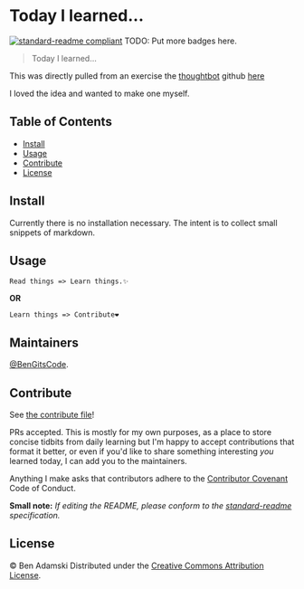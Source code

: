 # Today I learned...

[![standard-readme compliant](https://img.shields.io/badge/standard--readme-OK-green.svg?style=flat-square)](https://github.com/RichardLitt/standard-readme)
TODO: Put more badges here.

> Today I learned...

This was directly pulled from an exercise the [thoughtbot](https://github.com/thoughtbot) github [here](https://github.com/thoughtbot/til)

I loved the idea and wanted to make one myself.

## Table of Contents

- [Install](#install)
- [Usage](#usage)
- [Contribute](#CONTRIBUTE)
- [License](#license)

## Install

Currently there is no installation necessary. The intent is to collect small snippets of markdown.

## Usage

```
Read things => Learn things.✨
```

**OR**

```
Learn things => Contribute❤️
```

## Maintainers

[@BenGitsCode](https://github.com/BenGitsCode).

## Contribute

See [the contribute file](CONTRIBUTE.md)!

PRs accepted. This is mostly for my own purposes, as a place to store concise tidbits from daily learning but I'm happy to accept contributions that format it better,
or even if you'd like to share something interesting _you_ learned today, I can add you to the maintainers.

Anything I make asks that contributors adhere to the [Contributor Covenant](http://contributor-covenant.org/version/1/3/0/) Code of Conduct.

**Small note:** _If editing the README, please conform to the [standard-readme](https://github.com/RichardLitt/standard-readme) specification._

## License

 © Ben Adamski Distributed under the [Creative Commons Attribution License](license).
